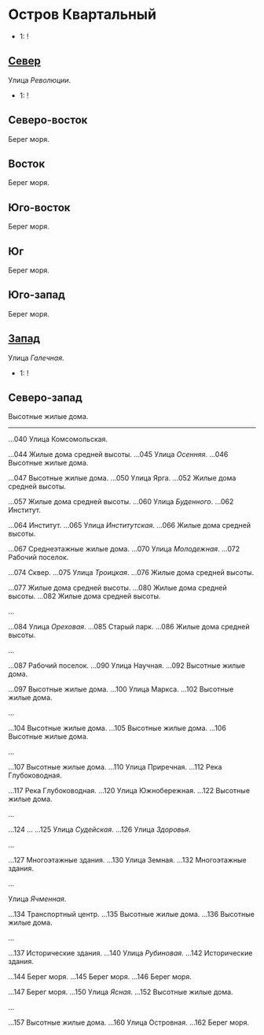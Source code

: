 # Остров Квартальный

* 1:    !

## [Север](./540160.md)

Улица *Революции*.

* 1:    !

## Северо-восток

Берег моря.

## Восток

Берег моря.

## Юго-восток

Берег моря.

## Юг

Берег моря.

## Юго-запад

Берег моря.

## [Запад](./530170.md)

Улица *Галечная*.

* 1:    !

## Северо-запад

Высотные жилые дома.

----

...040  Улица Комсомольская.

...044  Жилые дома средней высоты.
...045  Улица *Осенняя*.
...046  Высотные жилые дома.

...047  Высотные жилые дома.
...050  Улица Ярга.
...052  Жилые дома средней высоты.

...057  Жилые дома средней высоты.
...060  Улица *Буденного*.
...062  Институт.

...064  Институт.
...065  Улица *Институтская*.
...066  Жилые дома средней высоты.

...067  Среднеэтажные жилые дома.
...070  Улица *Молодежная*.
...072  Рабочий поселок.

...074  Сквер.
...075  Улица *Троицкая*.
...076  Жилые дома средней высоты.

...077  Жилые дома средней высоты.
...080  Жилые дома средней высоты.
...082  Жилые дома средней высоты.

...

...084  Улица *Ореховая*.
...085  Старый парк.
...086  Жилые дома средней высоты.

...

...087  Рабочий поселок.
...090  Улица Научная.
...092  Высотные жилые дома.

...097  Высотные жилые дома.
...100  Улица Маркса.
...102  Высотные жилые дома.

...

...104  Высотные жилые дома.
...105  Высотные жилые дома.
...106  Высотные жилые дома.

...

...107  Высотные жилые дома.
...110  Улица Приречная.
...112  Река Глубоководная.

...117  Река Глубоководная.
...120  Улица Южнобережная.
...122  Высотные жилые дома.

...

...124  ...
...125  Улица *Судейская*.
...126  Улица *Здоровья*.

...

...127  Многоэтажные здания.
...130  Улица Земная.
...132  Многоэтажные здания.

...

Улица *Ячменная*.

...134  Транспортный центр.
...135  Высотные жилые дома.
...136  Высотные жилые дома.

...

...137  Исторические здания.
...140  Улица *Рубиновая*.
...142  Исторические здания.

...144  Берег моря.
...145  Берег моря.
...146  Берег моря.

...147  Берег моря.
...150  Улица *Ясная*.
...152  Высотные жилые дома.

...

...157  Высотные жилые дома.
...160  Улица Островная.
...162  Берег моря.
